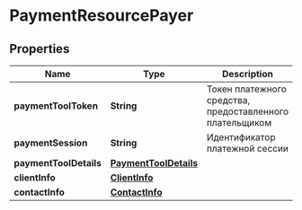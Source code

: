 # PaymentResourcePayer

## Properties
Name | Type | Description | Notes
------------ | ------------- | ------------- | -------------
**paymentToolToken** | **String** | Токен платежного средства, предоставленного плательщиком | 
**paymentSession** | **String** | Идентификатор платежной сессии | 
**paymentToolDetails** | [**PaymentToolDetails**](PaymentToolDetails.md) |  |  [optional]
**clientInfo** | [**ClientInfo**](ClientInfo.md) |  |  [optional]
**contactInfo** | [**ContactInfo**](ContactInfo.md) |  | 
